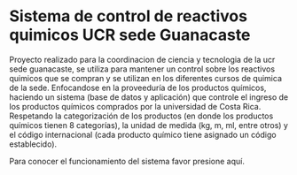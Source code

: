 # Sistema de control de reactivos quimicos UCR sede Guanacaste
Proyecto realizado para la coordinacion de ciencia y tecnologia de la ucr sede guanacaste, se utiliza para mantener un control sobre 
los reactivos quimicos que se compran y se utilizan en los diferentes cursos de quimica de la sede.
Enfocandose en la proveeduría de los productos químicos, haciendo un sistema (base de datos y aplicación) que controle el ingreso de los productos químicos comprados por la universidad de Costa Rica.
Respetando la categorización de los productos (en donde los productos químicos tienen 8 categorías), la unidad de medida (kg, m, ml, entre otros) y el código internacional (cada producto químico tiene asignado un código establecido).


Para conocer el funcionamiento del sistema favor <a>presione aquí</a>.
